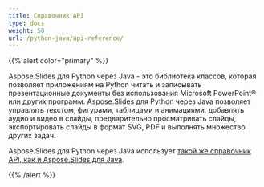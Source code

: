 ```yaml
---
title: Справочник API
type: docs
weight: 50
url: /python-java/api-reference/
---
```


{{% alert color="primary" %}} 

Aspose.Slides для Python через Java - это библиотека классов, которая позволяет приложениям на Python читать и записывать презентационные документы без использования Microsoft PowerPoint® или других программ. Aspose.Slides для Python через Java позволяет управлять текстом, фигурами, таблицами и анимациями, добавлять аудио и видео в слайды, предварительно просматривать слайды, экспортировать слайды в формат SVG, PDF и выполнять множество других задач.

Aspose.Slides для Python через Java использует [такой же справочник API, как и Aspose.Slides для Java](https://reference.aspose.com/slides/python-java/). 

{{% /alert %}}